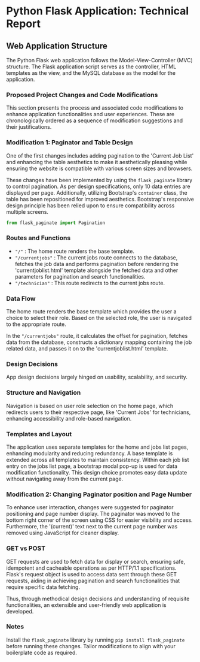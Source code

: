 # Python Flask Application: Technical Report

## Web Application Structure

The Python Flask web application follows the Model-View-Controller (MVC) structure. The Flask application script serves as the controller, HTML templates as the view, and the MySQL database as the model for the application.

### Proposed Project Changes and Code Modifications

This section presents the process and associated code modifications to enhance application functionalities and user experiences. These are chronologically ordered as a sequence of modification suggestions and their justifications.

### Modification 1: Paginator and Table Design

One of the first changes includes adding pagination to the 'Current Job List' and enhancing the table aesthetics to make it aesthetically pleasing while ensuring the website is compatible with various screen sizes and browsers.

These changes have been implemented by using the `flask_paginate` library to control pagination. As per design specifications, only 10 data entries are displayed per page. Additionally, utilizing Bootstrap's `container` class, the table has been repositioned for improved aesthetics. Bootstrap's responsive design principle has been relied upon to ensure compatibility across multiple screens.

```python
from flask_paginate import Pagination
```

### Routes and Functions

- `"/"` : The home route renders the base template.
- `"/currentjobs"` : The current jobs route connects to the database, fetches the job data and performs pagination before rendering the 'currentjoblist.html' template alongside the fetched data and other parameters for pagination and search functionalities.
- `"/technician"` : This route redirects to the current jobs route.

### Data Flow

The home route renders the base template which provides the user a choice to select their role. Based on the selected role, the user is navigated to the appropriate route.

In the `"/currentjobs"` route, it calculates the offset for pagination, fetches data from the database, constructs a dictionary mapping containing the job related data, and passes it on to the 'currentjoblist.html' template.

### Design Decisions

App design decisions largely hinged on usability, scalability, and security.

### Structure and Navigation

Navigation is based on user role selection on the home page, which redirects users to their respective page, like 'Current Jobs' for technicians, enhancing accessibility and role-based navigation.

### Templates and Layout

The application uses separate templates for the home and jobs list pages, enhancing modularity and reducing redundancy. A base template is extended across all templates to maintain consistency. Within each job list entry on the jobs list page, a bootstrap modal pop-up is used for data modification functionality. This design choice promotes easy data update without navigating away from the current page.

### Modification 2: Changing Paginator position and Page Number

To enhance user interaction, changes were suggested for paginator positioning and page number display. The paginator was moved to the bottom right corner of the screen using CSS for easier visibility and access. Furthermore, the '(current)' text next to the current page number was removed using JavaScript for cleaner display.

### GET vs POST

GET requests are used to fetch data for display or search, ensuring safe, idempotent and cacheable operations as per HTTP/1.1 specifications. Flask's request object is used to access data sent through these GET requests, aiding in achieving pagination and search functionalities that require specific data fetching.

Thus, through methodical design decisions and understanding of requisite functionalities, an extensible and user-friendly web application is developed.

### Notes

Install the `flask_paginate` library by running `pip install flask_paginate` before running these changes. Tailor modifications to align with your boilerplate code as required.
